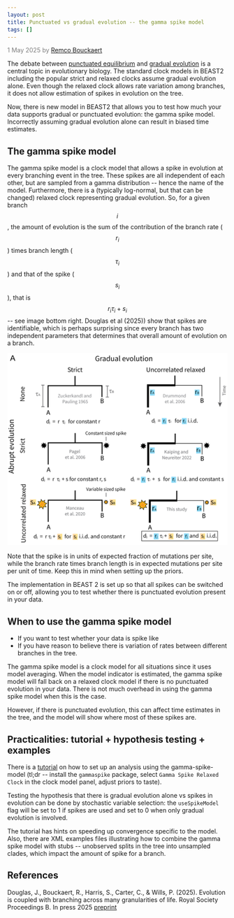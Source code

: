 ```yaml
---
layout: post
title: Punctuated vs gradual evolution -- the gamma spike model
tags: []
---
```

<p style="color:gray">1 May 2025 by <a href="mailto:r.bouckaert@auckland.ac.nz">Remco Bouckaert</a></p>


The debate between [punctuated equilibrium](https://en.wikipedia.org/wiki/Punctuated_equilibrium) and [gradual evolution](https://en.wikipedia.org/wiki/Phyletic_gradualism) is a central topic in evolutionary biology.
The standard clock models in BEAST2 including the popular strict and relaxed clocks assume gradual evolution alone. 
Even though the relaxed clock allows rate variation among branches, it does not allow estimation of spikes in evolution on the tree.

Now, there is new model in BEAST2 that allows you to test how much your data supports gradual or punctuated evolution: the gamma spike model.
Incorrectly assuming gradual evolution alone can result in biased time estimates.

## The gamma spike model

The gamma spike model is a clock model that allows a spike in evolution at every branching event in the tree.
These spikes are all independent of each other, but are sampled from a gamma distribution -- hence the name of the model.
Furthermore, there is a (typically log-normal, but that can be changed) relaxed clock representing gradual evolution.
So, for a given branch $$i$$, the amount of evolution is the sum of the contribution of the branch rate ($$r_i$$) times branch length ($$\tau_i$$) and that of the spike ($$s_i$$), that is $$r_i\tau_i + s_i$$ -- see image bottom right.
Douglas et al (2025)) show that spikes are identifiable, which is perhaps surprising since every branch has two independent parameters that determines that overall amount of evolution on a branch.

![clockmodels](/images/gammaspikes.png)

Note that the spike is in units of expected fraction of mutations per site, while the branch rate times branch length is in expected mutations per site per unit of time.
Keep this in mind when setting up the priors.

The implementation in BEAST 2 is set up so that all spikes can be switched on or off, allowing you to test whether there is punctuated evolution present in your data.

## When to use the gamma spike model

* If you want to test whether your data is spike like
* If you have reason to believe there is variation of rates between different branches in the tree. 

The gamma spike model is a clock model for all situations since it uses model averaging.
When the model indicator is estimated, the gamma spike model will fall back on a relaxed clock model if there is no punctuated evolution in your data.
There is not much overhead in using the gamma spike model when this is the case.

However, if there is punctuated evolution, this can affect time estimates in the tree, and the model will show where most of these spikes are.


## Practicalities: tutorial + hypothesis testing + examples

There is a [tutorial](https://github.com/jordandouglas/GammaSpikeModel) on how to set up an analysis using the gamma-spike-model (tl;dr -- install the `gammaspike` package, select `Gamma Spike Relaxed Clock` in the clock model panel, adjust priors to taste).

Testing the hypothesis that there is gradual evolution alone vs spikes in evolution can be done by stochastic variable selection: the `useSpikeModel` flag will be set to 1 if spikes are used and set to 0 when only gradual evolution is involved.

The tutorial has hints on speeding up convergence specific to the model.
Also, there are XML examples files illustrating how to combine the gamma spike model with stubs -- unobserved splits in the tree into unsampled clades, which impact the amount of spike for a branch.

## References

Douglas, J., Bouckaert, R., Harris, S., Carter, C., & Wills, P. (2025). 
Evolution is coupled with branching across many granularities of life.
Royal Society Proceedings B. In press 2025 [preprint](https://www.biorxiv.org/content/10.1101/2024.09.08.611933.full.pdf)


<script src="https://cdn.mathjax.org/mathjax/latest/MathJax.js?config=TeX-AMS-MML_HTMLorMML" type="text/javascript"></script>
